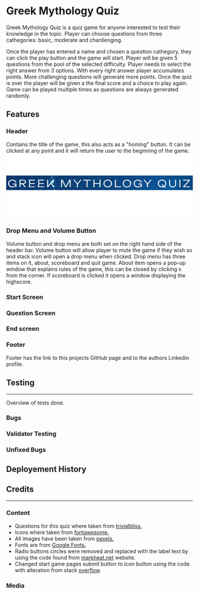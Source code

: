 # Greek Mythology Quiz
Greek Mythology Quiz is a quiz game for anyone interested to test their knowledge in the topic. Player can choose questions from three cathegories: basic, moderate and chanllenging. 

Once the player has entered a name and chosen a question cathegory, they can click the play button and the game will start. Player will be given 5 questions from the pool of the selected difficulty. Player needs to select the right answer from 3 options. With every right answer player accumulates points. More challenging questions will generate more points. Once the quiz is over the player will be given a the final score and a choice to play again. Game can be played multiple times as questions are always generated randomly.

## Features

### Header
Contains the title of the game, this also acts as a "homing" button. It can be clicked at any point and it will return the user to the beginning of the game.
![Header Image](https://github.com/HMuraja/mythology-quiz/blob/e2763a0739a10eb5d231c5fe41941c1a4a7682e2/assets/readme-media/Screenshot%202023-01-10%20063721.png)

### Drop Menu and Volume Button
Volume button and drop menu are both set on the right hand side of the header bar. Volume button will allow player to mute the game if they wish so and stack icon will open a drop menu when clicked. Drop menu has three items on it, about, scoreboard and quit game. About item opens a pop-up window that explains rules of the game, this can be closed by clicking x from the corner. If scoreboard is clicked it opens a window displaying the highscore. 
### Start Screen
### Question Screen
### End screen
### Footer
Footer has the link to this projects GitHub page and to the authors Linkedin profile. 

## Testing
---
Overview of tests done.

### Bugs
### Validator Testing
### Unfixed Bugs

## Deployement History

## Credits
---
### Content 
- Questions for this quiz where taken from [trivialbliss.](https://triviabliss.com/categories/greek-mythology/)
- Icons where taken from [fontawesome.](www.fontawesome.com)
- All images have been taken from [pexels.](https://www.pexels.com/)
- Fonts are from [Google Fonts.](https://fonts.google.com/)
- Radio buttons circles were removed and replaced with the label text by using the code found from [markheat.net](https://markheath.net/post/customize-radio-button-css) website.
- Changed start game pages submit button to icon button using the code with alteration from stack [overflow](https://stackoverflow.com/questions/30837216/replacing-submit-buttons-with-icon-basics).
### Media 